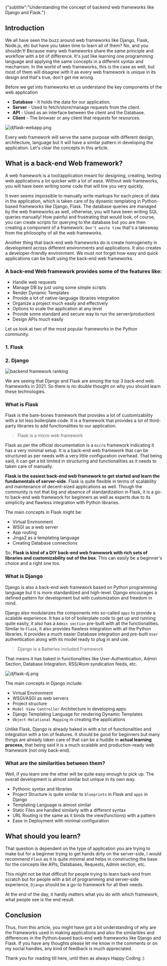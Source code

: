 {"subtitle":"Understanding the concept of backend web frameworks like Django and Flask."}

<h2>Introduction</h2>
<p>We all have seen the buzz around web frameworks like Django, Flask, Node.js, etc but have you taken time to learn all of them? No, and you shouldn't! Because many web frameworks share the same principle and workflow with a bit of difference. It's just like learning one programming language and applying the same concepts in a different syntax and mechanism. In the world of web frameworks, this is the case as well, but most of them will disagree with it as every web framework is unique in its design and that's true, don't get me wrong.</p>
<p>Before we get into frameworks let us understand the key components of the web application</p>
<ul>
<li><strong>Database</strong> - It holds the data for our application.</li>
<li><strong>Server</strong> - Used to fetch/store/manage requests from the client.</li>
<li><strong>API</strong> - Used as an interface between the client and the Database.</li>
<li><strong>Client</strong> - The browser or any client that requests for resources.</li>
</ul>
<p><img src="https://cdn.hashnode.com/res/hashnode/image/upload/v1635081505223/rLnSyA_7Y.png" alt="djflask-webapp.png"></p>
<p>Every web framework will serve the same purpose with different design, architecture, language but it will have a similar pattern in developing the application. Let's clear the concepts in this article.</p>
<h2>What is a back-end Web framework?</h2>
<p>A web framework is a tool/application meant for designing, creating, testing web applications a lot quicker with a lot of ease. Without web frameworks, you will have been writing some code that will tire you very quickly.</p>
<p>It even seems impossible to manually write markups for each piece of data in the application, which is taken care of by dynamic templating in Python-based frameworks like Django, Flask. The database queries are managed by the web frameworks as well, otherwise, you will have been writing SQL queries manually! How painful and frustrating that would look, of course, you can create scripts for querying to the database but you are then creating a component of a framework. <code>Don't waste time</code> that's a takeaway from the philosophy of all the web frameworks.</p>
<p>Another thing that back-end web frameworks do is create homogeneity in development across different environments and applications. It also creates a developer-friendly environment. We must not forget how easy and quick applications can be built using the back-end web frameworks.</p>
<h3>A back-end Web framework provides some of the features like:</h3>
<ul>
<li>Handle web requests</li>
<li>Manage DB by just using some simple scripts</li>
<li>Render Dynamic Templates</li>
<li>Provide a lot of native-language libraries integration</li>
<li>Organize a project much easily and effectively</li>
<li>Options to scale the application at any level</li>
<li>Provide some standard and secure way to run the server(production)</li>
<li>Design APIs much easily</li>
</ul>
<p>Let us look at two of the most popular frameworks in the Python community.</p>
<h3>1. Flask</h3>
<h3>2. Django</h3>
<p><img src="https://cdn.hashnode.com/res/hashnode/image/upload/v1635070666410/JbMc7NKP0.png" alt="backend framework ranking"></p>
<p>We are seeing that Django and Flask are among the top 3 back-end web frameworks in 2021. So there is no double thought on why you should learn these technologies.</p>
<h3>What is Flask</h3>
<p>Flask is the bare-bones framework that provides a lot of customizability with a lot less boilerplate code. It is a framework that provides a lot of third-party libraries to add functionalities to our application.</p>
<blockquote>
<p>Flask is a micro web framework</p>
</blockquote>
<p>Flask as per the official documentation is a <code>micro</code> framework indicating it has a very minimal setup. It is a back-end web framework that can be structured as per needs with a very little configuration overhead. That being said, it can get a bit limited in structuring and functionalities as it needs to taken care of manually.</p>
<p><strong>Flask is the easiest back-end web framework to get started and learn the fundamentals of server-side</strong>. Flask is quite flexible in terms of scalability and maintenance of decent-sized applications as well. Though the community is not that big and absence of standardization in Flask, it is a go-to back-end web framework for beginners as well as experts due to its simplicity and flawless integration with Python libraries.</p>
<p>The main concepts in Flask might be:</p>
<ul>
<li>Virtual Environment</li>
<li>WSGI as a web server</li>
<li>App routing</li>
<li>Jinga2 as a templating language</li>
<li>Creating Database connections</li>
</ul>
<p>So, <strong>Flask is kind of a DIY back-end web framework with rich sets of libraries and customizability out of the box</strong>. This can easily be a beginner's choice and a right one too.</p>
<h3>What is Django</h3>
<p>Django is also a back-end web framework based on Python programming language but it is more standardized and high-level. Django encourages a defined pattern for development but with customization and freedom in mind.</p>
<p>Django also modularizes the components into so-called <code>apps</code> to provide a scalable experience. It has a lot of boilerplate code to get up and running quite easily, it also has a <code>Admin section</code> pre-built with all the functionalities. Similar to <code>Flask</code>, it also provides flawless integration with all the Python libraries. It provides a much easier Database integration and pre-built <code>User</code> authentication along with its model ready to plug in and use.</p>
<blockquote>
<p>Django is a Batteries included Framework</p>
</blockquote>
<p>That means it has baked in functionalities like User-Authentication, Admin Section, Database Integration, RSS/Atom syndication feeds, etc.</p>
<p><img src="https://cdn.hashnode.com/res/hashnode/image/upload/v1635079576954/WcjcokoiX.png" alt="djflask-dj.png"></p>
<p>The main concepts in Django include:</p>
<ul>
<li>Virtual Environment</li>
<li>WSGI/ASGI as web servers</li>
<li>Project structure</li>
<li><code>Model View Controller</code> Architecture in developing apps</li>
<li>Django Templating Language for rendering Dynamic Templates</li>
<li><code>Object-Relational Mapping</code> in creating the applications</li>
</ul>
<p>Unlike Flask, Django is already baked in with a lot of functionalities and integration with a ton of features. It should be good for beginners but many things are already taken care of that can be a huddle in <strong>actual learning process</strong>, that being said it is a much scalable and production-ready web framework (not only back-end).</p>
<h3>What are the similarities between them?</h3>
<p>Well, if you learn one the other will be quite easy enough to pick up. The overall development is almost similar but unique in its own way.</p>
<ul>
<li>Pythonic syntax and libraries</li>
<li>Project Structure is quite similar to <code>blueprints</code> in Flask and <code>apps</code> in Django</li>
<li>Templating Language is almost similar</li>
<li>Static Files are handled similarly with a different syntax</li>
<li>URL Routing is the same as it binds the view(functions) with a pattern</li>
<li>Ease in Deployment with minimal configuration</li>
</ul>
<h2>What should you learn?</h2>
<p>That question is dependent on the type of application you are trying to make but for a beginner trying to get hands dirty on the server-side, I would recommend <code>Flask</code> as it is quite minimal and helps in constructing the base for the concepts like APIs, Databases, Requests, Admin section, etc.</p>
<p>This might not be that difficult for people trying to learn back-end from scratch but for people with a bit of programming and server-side experience, <code>Django</code> should be a go-to framework for all their needs.</p>
<p>At the end of the day, it hardly matters what you do with which framework, what people see is the end result.</p>
<h2>Conclusion</h2>
<p>Thus, from this article, you might have got a bit understanding of why are the frameworks used in making applications and also the similarities and differences in the Python-based back-end web frameworks like Django and Flask. If you have any thoughts please let me know in the comments or on my social handles, any kind of feedback is much appreciated.</p>
<p>Thank you for reading till here, until then as always Happy Coding :)</p>
